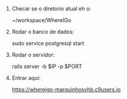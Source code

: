 1. Checar se o diretorio atual eh o:
    
    ~/workspace/WhereIGo

2. Rodar o banco de dados:
    
    sudo service postgresql start 

2. Rodar o servidor:

    rails server -b $IP -p $PORT

3. Entrar aqui:

    https://whereigo-marquinhosvhb.c9users.io